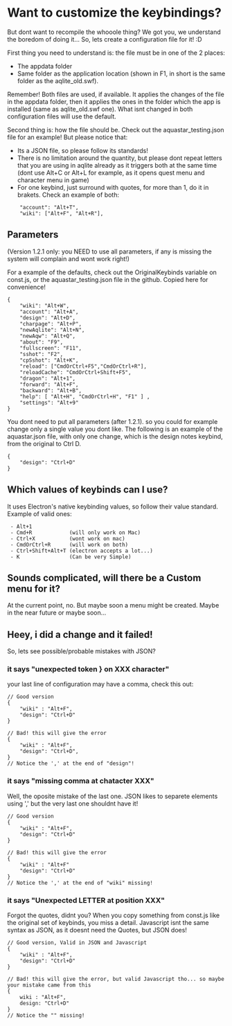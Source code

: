 # Want to customize the keybindings?
But dont want to recompile the whooole thing? We got you, we understand the boredom of doing it...
So, lets create a configuration file for it! :D

First thing you need to understand is: the file must be in one of the 2 places:

- The appdata folder
- Same folder as the application location (shown in F1, in short is the same folder as the aqlite_old.swf).

Remember! Both files are used, if available. It applies the changes of the file in the appdata folder, then it applies the ones in the
folder which the app is installed (same as aqlite_old.swf one). What isnt changed in both configuration files will use the default.

Second thing is: how the file should be. Check out the aquastar_testing.json file for an example!
But please notice that:

- Its a JSON file, so please follow its standards!
- There is no limitation around the quantity, but please dont repeat letters that you are using in
aqlite already as it triggers both at the same time (dont use Alt+C or Alt+L for example, as it opens quest menu and character menu in game)
- For one keybind, just surround with quotes, for more than 1, do it in brakets. Check an example of both:

```
    "account": "Alt+T",
    "wiki": ["Alt+F", "Alt+R"],
```

## Parameters

(Version 1.2.1 only: you NEED to use all parameters, if any is missing the system will complain and wont work right!)

For a example of the defaults, check out the OriginalKeybinds variable on const.js, or the aquastar_testing.json file in the github. Copied here for convenience!

```
{  
    "wiki": "Alt+W",
    "account": "Alt+A",
    "design": "Alt+D",
    "charpage": "Alt+P",
    "newAqlite": "Alt+N",
    "newAqw": "Alt+Q",
    "about": "F9",
    "fullscreen": "F11",
    "sshot": "F2",
    "cpSshot": "Alt+K",
    "reload": ["CmdOrCtrl+F5","CmdOrCtrl+R"],
    "reloadCache": "CmdOrCtrl+Shift+F5",
    "dragon": "Alt+1",
    "forward": "Alt+F",
    "backward": "Alt+B",
    "help": [ "Alt+H", "CmdOrCtrl+H", "F1" ] ,
    "settings": "Alt+9"
}
```

You dont need to put all parameters (after 1.2.1). so you could for example change only a single value you dont like. The following is an example of the aquastar.json file, with only one change, which is the design notes keybind, from the original to Ctrl D.

```
{  
    "design": "Ctrl+D"
}
```

## Which values of keybinds can I use? 

It uses Electron's native keybinding values, so follow their value standard. Example of valid ones:

```
 - Alt+1
 - Cmd+R            (will only work on Mac)
 - Ctrl+X           (wont work on mac)
 - CmdOrCtrl+R      (will work on both)
 - Ctrl+Shift+Alt+T (electron accepts a lot...)
 - K                (Can be very Simple)

```

## Sounds complicated, will there be a Custom menu for it?

At the current point, no. But maybe soon a menu might be created. Maybe in the near future or maybe soon...

## Heey, i did a change and it failed! 

So, lets see possible/probable mistakes with JSON?

### it says "unexpected token } on XXX character"

your last line of configuration may have a comma, check this out:

```
// Good version
{  
    "wiki" : "Alt+F",
    "design": "Ctrl+D"
}

// Bad! this will give the error
{  
    "wiki" : "Alt+F",
    "design": "Ctrl+D",
}
// Notice the ',' at the end of "design"!

```

### it says "missing comma at chatacter XXX"

Well, the oposite mistake of the last one. JSON likes to separete elements using ',' but the very last one shouldnt have it!

```
// Good version
{  
    "wiki" : "Alt+F",
    "design": "Ctrl+D"
}

// Bad! this will give the error
{  
    "wiki" : "Alt+F"
    "design": "Ctrl+D"
}
// Notice the ',' at the end of "wiki" missing!

```

### it says "Unexpected LETTER at position XXX"

Forgot the quotes, didnt you? When you copy something from const.js like the original set of keybinds, you miss a detail. Javascript isnt the same syntax as JSON, as it doesnt need the Quotes, but JSON does!

```
// Good version, Valid in JSON and Javascript
{  
    "wiki" : "Alt+F",
    "design": "Ctrl+D"
}

// Bad! this will give the error, but valid Javascript tho... so maybe your mistake came from this
{  
    wiki : "Alt+F",
    design: "Ctrl+D"
}
// Notice the "" missing!

```